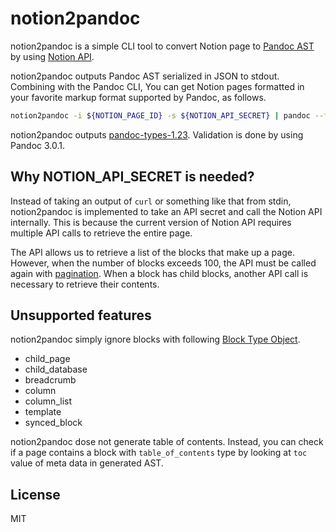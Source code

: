 # notion2pandoc

notion2pandoc is a simple CLI tool to convert Notion page to
[Pandoc AST](https://hackage.haskell.org/package/pandoc-types-1.23/docs/Text-Pandoc-Definition.html)
by using [Notion API](https://developers.notion.com/reference/intro).

notion2pandoc outputs Pandoc AST serialized in JSON to stdout.
Combining with the Pandoc CLI, You can get Notion pages formatted in your favorite markup format supported by Pandoc, as follows.

```bash
notion2pandoc -i ${NOTION_PAGE_ID} -s ${NOTION_API_SECRET} | pandoc --from json --to {html,markdown,...}
```

notion2pandoc outputs [pandoc-types-1.23](https://hackage.haskell.org/package/pandoc-types-1.23).
Validation is done by using Pandoc 3.0.1.

## Why NOTION_API_SECRET is needed?

Instead of taking an output of `curl` or something like that from stdin, notion2pandoc is implemented to take an API secret and call the Notion API internally.
This is because the current version of Notion API requires multiple API calls to retrieve the entire page.

The API allows us to retrieve a list of the blocks that make up a page.
However, when the number of blocks exceeds 100, the API must be called again with [pagination](https://developers.notion.com/reference/pagination).
When a block has child blocks, another API call is necessary to retrieve their contents.

## Unsupported features

notion2pandoc simply ignore blocks with following [Block Type Object](https://developers.notion.com/reference/block#block-type-object).

- child_page
- child_database
- breadcrumb
- column
- column_list
- template
- synced_block

notion2pandoc dose not generate table of contents.
Instead, you can check if a page contains a block with `table_of_contents` type by looking at `toc` value of meta data in generated AST.

## License

MIT
